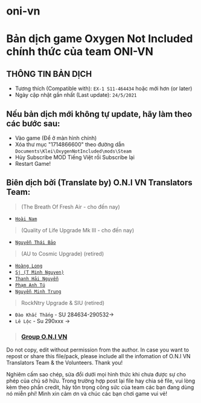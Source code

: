 # oni-vn
# Bản dịch game Oxygen Not Included chính thức của team ONI-VN

## THÔNG TIN BẢN DỊCH
- Tương thích (Compatible with): `EX-1 S11-464434` hoặc mới hơn (or later)
- Ngày cập nhật gần nhất (Last update): `24/5/2021`

## Nếu bản dịch mới không tự update, hãy làm theo các bước sau:
- Vào game (Để ở màn hình chính)
- Xóa thư mục "1714866600" theo đường dẫn `Documents\Klei\OxygenNotIncluded\mods\Steam`
- Hủy Subscribe MOD Tiếng Việt rồi Subscribe lại
- Restart Game!

## Biên dịch bởi (Translate by) O.N.I VN Translators Team:
> (The Breath Of Fresh Air - cho đến nay)
- [`Hoài Nam`](fb.com/sant1ago.da.hanoi)

> (Quality of Life Upgrade Mk III - cho đến nay)
- [`Nguyễn Thái Bảo`](https://fb.com/chuotktpm)
> (AU to Cosmic Upgrade) (retired)
- [`Hoàng Long`](https://fb.com/pseryuu)
- [`Sj (T Minh Nguyen)`](https://fb.com/sj.dev.96)
- [`Thanh Hải Nguyễn`](https://fb.com/bluesea1112)
- [`Phạm Anh Tú`](https://fb.com/hanakihide)
- [`Nguyễn Minh Trung`](https://fb.com/satanVM)

> RockNtry Upgrade & SIU (retired)
- `Đào Khắc Thắng` - SU 284634-290532->
- `Lê Lộc` - Su 290xxx ->

> ### [Group O.N.I VN](https://fb.com/groups/VN.ONI)

Do not copy, edit without permission from the author.
In case you want to repost or share this file/pack, please include all the infomation of O.N.I VN Translators Team & the Volunteers.
Thank you!

Nghiêm cấm sao chép, sửa đổi dưới mọi hình thức khi chưa được sự cho phép của chủ sở hữu.
Trong trường hợp post lại file hay chia sẻ file, vui lòng kèm theo phần credit, hãy tôn trọng công sức của team các bạn đang dùng nó miễn phí!
Mình xin cảm ơn và chúc các bạn chơi game vui vẻ!
